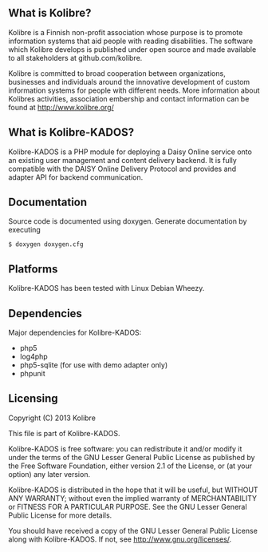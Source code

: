 What is Kolibre?
---------------------------------
Kolibre is a Finnish non-profit association whose purpose is to promote
information systems that aid people with reading disabilities. The software
which Kolibre develops is published under open source and made available to all
stakeholders at github.com/kolibre.

Kolibre is committed to broad cooperation between organizations, businesses and
individuals around the innovative development of custom information systems for
people with different needs. More information about Kolibres activities, association
embership and contact information can be found at http://www.kolibre.org/


What is Kolibre-KADOS?
---------------------------------
Kolibre-KADOS is a PHP module for deploying a Daisy Online service onto an existing
user management and content delivery backend. It is fully compatible with the
DAISY Online Delivery Protocol and provides and adapter API for backend communication.


Documentation
---------------------------------
Source code is documented using doxygen. Generate documentation by executing

    $ doxygen doxygen.cfg


Platforms
---------------------------------
Kolibre-KADOS has been tested with Linux Debian Wheezy.


Dependencies
---------------------------------
Major dependencies for Kolibre-KADOS:

* php5
* log4php
* php5-sqlite (for use with demo adapter only)
* phpunit


Licensing
---------------------------------
Copyright (C) 2013 Kolibre

This file is part of Kolibre-KADOS.

Kolibre-KADOS is free software: you can redistribute it and/or modify
it under the terms of the GNU Lesser General Public License as published by
the Free Software Foundation, either version 2.1 of the License, or
(at your option) any later version.

Kolibre-KADOS is distributed in the hope that it will be useful,
but WITHOUT ANY WARRANTY; without even the implied warranty of
MERCHANTABILITY or FITNESS FOR A PARTICULAR PURPOSE.  See the
GNU Lesser General Public License for more details.

You should have received a copy of the GNU Lesser General Public License
along with Kolibre-KADOS. If not, see <http://www.gnu.org/licenses/>.
